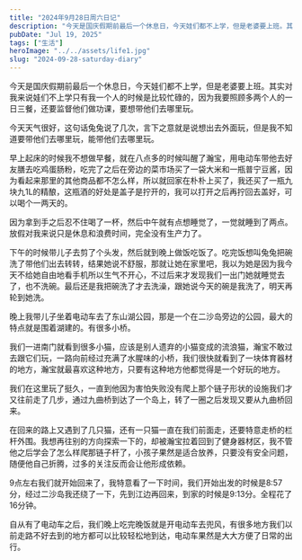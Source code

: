 ```yaml
---
title: "2024年9月28日周六日记"
description: "今天是国庆假期前最后一个休息日，今天娃们都不上学，但是老婆要上班。其实对我来说娃们不上学只有我一个人的时候是比 [&hellip;]"
pubDate: "Jul 19, 2025"
tags: ["生活"]
heroImage: "../../assets/life1.jpg"
slug: "2024-09-28-saturday-diary"
---
```


今天是国庆假期前最后一个休息日，今天娃们都不上学，但是老婆要上班。其实对我来说娃们不上学只有我一个人的时候是比较忙碌的，因为我要照顾多两个人的一日三餐，还要监督他们做功课，要想带他们去哪里玩。

今天天气很好，这句话兔兔说了几次，言下之意就是说想出去外面玩，但是我不知道要带他们去哪里玩，能带他们去哪里玩。

早上起床的时候我不想做早餐，就在八点多的时候叫醒了瀚宝，用电动车带他去好友膳去吃鸡蛋肠粉，吃完了之后在旁边的菜市场买了一袋大米和一瓶普宁豆酱，因为看起来那里的其他商品都不怎么样，所以就回家在朴朴上买了，我还买了一瓶九块九1L的精酿，这瓶酒的好处是盖子是拧开的，我可以打开之后再拧回去盖好，可以喝个一两天的。

因为拿到手之后忍不住喝了一杯，然后中午就有点想睡觉了，一觉就睡到了两点。放假对我来说只是休息和浪费时间，完全没有生产力了。

下午的时候带儿子去剪了个头发，然后就到晚上做饭吃饭了。吃完饭想叫兔兔把碗洗了带他们出去转转，结果她说不舒服，那就让她在家里吧，我以为她是因为我今天不给她自由地看手机所以生气不开心，不过后来才发现我们一出门她就睡觉去了，也不洗碗。最后还是我把碗洗了才去洗澡，跟她说今天的碗是我洗了，明天再轮到她洗。

晚上我带儿子坐着电动车去了东山湖公园，那是一个在二沙岛旁边的公园，最大的特点就是围着湖建的。有很多小桥。

我们一进南门就看到很多小猫，应该是别人遗弃的小猫变成的流浪猫，瀚宝不敢过去跟它们玩，一路向前经过充满了水腥味的小桥，我们很快就看到了一块体育器材的地方，瀚宝就最喜欢这种地方，只要有这种地方他都觉得是一个好玩的地方。

我们在这里玩了挺久，一直到他因为害怕失败没有爬上那个链子形状的设施我们才又往前走了几步，通过九曲桥到达了一个岛上，转了一圈之后发现又要从九曲桥回来。

在回来的路上又遇到了几只猫，还有一只猫一直在我们前面走，还要特意走桥的栏杆外围。我想再往别的方向探索一下的，却被瀚宝拉着回到了健身器材区，我不管他之后学会了怎么样爬那链子杆了，小孩子果然是适合放养，只要没有安全问题，随便他自己折腾，过多的关注反而会让他形成依赖。

9点左右我们就开始回来了，我特意看了一下时间，我们开始出发的时候是8:57分，经过二沙岛我还绕了一下，先到江边再回来，到家的时候是9:13分。全程花了16分钟。

自从有了电动车之后，我们晚上吃完晚饭就是开电动车去兜风，有很多地方我们以前走路不好去到的地方都可以比较轻松地到达，电动车果然是大大方便了日常的出行。
